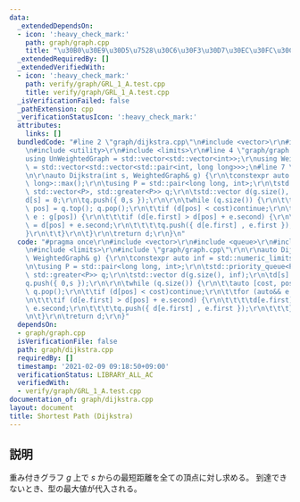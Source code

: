 ```yaml
---
data:
  _extendedDependsOn:
  - icon: ':heavy_check_mark:'
    path: graph/graph.cpp
    title: "\u30B0\u30E9\u30D5\u7528\u30C6\u30F3\u30D7\u30EC\u30FC\u30C8"
  _extendedRequiredBy: []
  _extendedVerifiedWith:
  - icon: ':heavy_check_mark:'
    path: verify/graph/GRL_1_A.test.cpp
    title: verify/graph/GRL_1_A.test.cpp
  _isVerificationFailed: false
  _pathExtension: cpp
  _verificationStatusIcon: ':heavy_check_mark:'
  attributes:
    links: []
  bundledCode: "#line 2 \"graph/dijkstra.cpp\"\n#include <vector>\r\n#include <queue>\r\
    \n#include <utility>\r\n#include <limits>\r\n#line 4 \"graph/graph.cpp\"\n\r\n\
    using UnWeightedGraph = std::vector<std::vector<int>>;\r\nusing WeightedGraph\
    \ = std::vector<std::vector<std::pair<int, long long>>>;\n#line 7 \"graph/dijkstra.cpp\"\
    \n\r\nauto Dijkstra(int s, WeightedGraph& g) {\r\n\tconstexpr auto inf = std::numeric_limits<long\
    \ long>::max();\r\n\tusing P = std::pair<long long, int>;\r\n\tstd::priority_queue<P,\
    \ std::vector<P>, std::greater<P>> q;\r\n\tstd::vector d(g.size(), inf);\r\n\t\
    d[s] = 0;\r\n\tq.push({ 0,s });\r\n\r\n\twhile (q.size()) {\r\n\t\tauto [cost,\
    \ pos] = q.top(); q.pop();\r\n\t\tif (d[pos] < cost)continue;\r\n\t\tfor (auto&&\
    \ e : g[pos]) {\r\n\t\t\tif (d[e.first] > d[pos] + e.second) {\r\n\t\t\t\td[e.first]\
    \ = d[pos] + e.second;\r\n\t\t\t\tq.push({ d[e.first] , e.first });\r\n\t\t\t\
    }\r\n\t\t}\r\n\t}\r\n\treturn d;\r\n}\n"
  code: "#pragma once\r\n#include <vector>\r\n#include <queue>\r\n#include <utility>\r\
    \n#include <limits>\r\n#include \"graph/graph.cpp\"\r\n\r\nauto Dijkstra(int s,\
    \ WeightedGraph& g) {\r\n\tconstexpr auto inf = std::numeric_limits<long long>::max();\r\
    \n\tusing P = std::pair<long long, int>;\r\n\tstd::priority_queue<P, std::vector<P>,\
    \ std::greater<P>> q;\r\n\tstd::vector d(g.size(), inf);\r\n\td[s] = 0;\r\n\t\
    q.push({ 0,s });\r\n\r\n\twhile (q.size()) {\r\n\t\tauto [cost, pos] = q.top();\
    \ q.pop();\r\n\t\tif (d[pos] < cost)continue;\r\n\t\tfor (auto&& e : g[pos]) {\r\
    \n\t\t\tif (d[e.first] > d[pos] + e.second) {\r\n\t\t\t\td[e.first] = d[pos] +\
    \ e.second;\r\n\t\t\t\tq.push({ d[e.first] , e.first });\r\n\t\t\t}\r\n\t\t}\r\
    \n\t}\r\n\treturn d;\r\n}"
  dependsOn:
  - graph/graph.cpp
  isVerificationFile: false
  path: graph/dijkstra.cpp
  requiredBy: []
  timestamp: '2021-02-09 09:18:50+09:00'
  verificationStatus: LIBRARY_ALL_AC
  verifiedWith:
  - verify/graph/GRL_1_A.test.cpp
documentation_of: graph/dijkstra.cpp
layout: document
title: Shortest Path (Dijkstra)
---
```


## 説明
重み付きグラフ $g$ 上で $s$ からの最短距離を全ての頂点に対し求める。
到達できないとき、型の最大値が代入される。